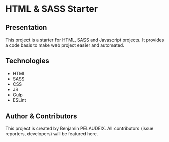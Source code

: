 # HTML & SASS Starter

## Presentation
This project is a starter for HTML, SASS and Javascript projects. It provides a code basis to make web project easier and automated.

## Technologies
- HTML
- SASS
- CSS
- JS
- Gulp
- ESLint

## Author & Contributors
This project is created by Benjamin PELAUDEIX.
All contributors (issue reporters, developers) will be featured here.